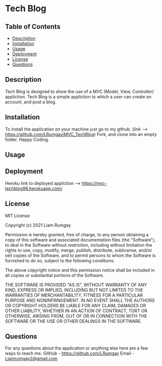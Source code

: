 # Tech Blog

## Table of Contents
- [Description](#description)
- [Installation](#installation)
- [Usage](#usage)
- [Deployment](#deployment)
- [License](#license)
- [Questions](#questions)

## Description
Tech Blog is designed to show the use of a MVC (Model, View, Controller) appliction. Tech Blog is a simple appliction to which a user can create an account, and post a blog. 

## Installation 
To install the application on your machine just go to my github. (link --> https://github.com/LRumgay/MVC_TechBlog) Fork, and clone into an empty folder. Happy Coding. 

## Usage

## Deployment
Heroku link to deployed appliction --> https://mvc-techblog98.herokuapp.com/

## License 
MIT License

Copyright (c) 2021 Liam Rumgay

Permission is hereby granted, free of charge, to any person obtaining a copy
of this software and associated documentation files (the "Software"), to deal
in the Software without restriction, including without limitation the rights
to use, copy, modify, merge, publish, distribute, sublicense, and/or sell
copies of the Software, and to permit persons to whom the Software is
furnished to do so, subject to the following conditions:

The above copyright notice and this permission notice shall be included in all
copies or substantial portions of the Software.

THE SOFTWARE IS PROVIDED "AS IS", WITHOUT WARRANTY OF ANY KIND, EXPRESS OR
IMPLIED, INCLUDING BUT NOT LIMITED TO THE WARRANTIES OF MERCHANTABILITY,
FITNESS FOR A PARTICULAR PURPOSE AND NONINFRINGEMENT. IN NO EVENT SHALL THE
AUTHORS OR COPYRIGHT HOLDERS BE LIABLE FOR ANY CLAIM, DAMAGES OR OTHER
LIABILITY, WHETHER IN AN ACTION OF CONTRACT, TORT OR OTHERWISE, ARISING FROM,
OUT OF OR IN CONNECTION WITH THE SOFTWARE OR THE USE OR OTHER DEALINGS IN THE
SOFTWARE.

## Questions
For any questions about the application or anything else here are a few ways to reach me.
GitHub - https://github.com/LRumgay
Email - Liamrumgay2@gmail.com